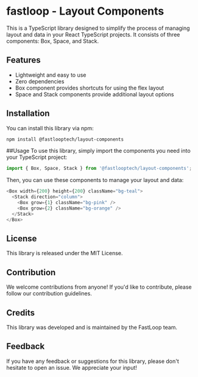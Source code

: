 # fastloop - Layout Components

This is a TypeScript library designed to simplify the process of managing layout and data in your React TypeScript projects. It consists of three components: Box, Space, and Stack.

## Features

- Lightweight and easy to use
- Zero dependencies
- Box component provides shortcuts for using the flex layout
- Space and Stack components provide additional layout options

## Installation

You can install this library via npm:

```bash
npm install @fastlooptech/layout-components
```

##Usage
To use this library, simply import the components you need into your TypeScript project:

```typescript
import { Box, Space, Stack } from '@fastlooptech/layout-components';
```

Then, you can use these components to manage your layout and data:

```typescript
<Box width={200} height={200} className="bg-teal">
  <Stack direction="column">
    <Box grow={1} className="bg-pink" />
    <Box grow={2} className="bg-orange" />
  </Stack>
</Box>
```

## License

This library is released under the MIT License.

## Contribution

We welcome contributions from anyone! If you'd like to contribute, please follow our contribution guidelines.

## Credits

This library was developed and is maintained by the FastLoop team.

## Feedback

If you have any feedback or suggestions for this library, please don't hesitate to open an issue. We appreciate your input!

